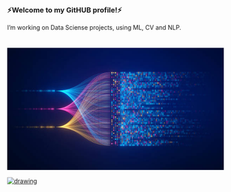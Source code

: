 ### ⚡Welcome to my GitHUB profile!⚡ 
I’m working on Data Sciense projects, using ML, CV and NLP.
#
![Hi there 👋](image.jpg)

<a href="https://www.kaggle.com/nikitababkin/"><img src="https://res.cloudinary.com/importdata/image/upload/v1595012924/kaggle_ksaktb.png" alt="drawing" width="75"/>
<!--
**Vandraren/Vandraren** is a ✨ _special_ ✨ repository because its `README.md` (this file) appears on your GitHub profile.

Here are some ideas to get you started:

- 🔭 I’m currently working on ...
- 🌱 I’m currently learning ...
- 👯 I’m looking to collaborate on ...
- 🤔 I’m looking for help with ...
- 💬 Ask me about ...
- 📫 How to reach me: ...
- 😄 Pronouns: ...
- ⚡ Fun fact: ...
-->
